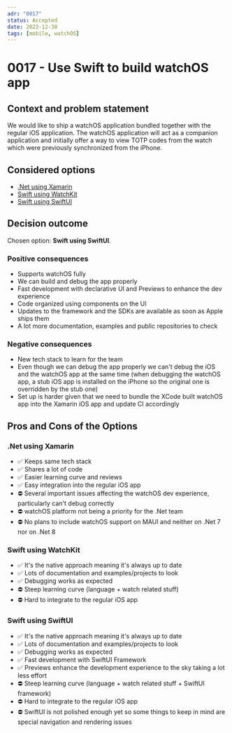 ```yaml
---
adr: "0017"
status: Accepted
date: 2022-12-30
tags: [mobile, watchOS]
---
```


# 0017 - Use Swift to build watchOS app

<AdrTable frontMatter={frontMatter}></AdrTable>

## Context and problem statement

We would like to ship a watchOS application bundled together with the regular iOS application. The
watchOS application will act as a companion application and initially offer a way to view TOTP codes
from the watch which were previously synchronized from the iPhone.

## Considered options

- [.Net using Xamarin](https://learn.microsoft.com/en-us/xamarin/ios/watchos/)
- [Swift using WatchKit](https://developer.apple.com/documentation/watchkit/)
- [Swift using SwiftUI](https://developer.apple.com/xcode/swiftui/)

## Decision outcome

Chosen option: **Swift using SwiftUI**.

### Positive consequences

- Supports watchOS fully
- We can build and debug the app properly
- Fast development with declarative UI and Previews to enhance the dev experience
- Code organized using components on the UI
- Updates to the framework and the SDKs are available as soon as Apple ships them
- A lot more documentation, examples and public repositories to check

### Negative consequences

- New tech stack to learn for the team
- Even though we can debug the app properly we can't debug the iOS and the watchOS app at the same
  time (when debugging the watchOS app, a stub iOS app is installed on the iPhone so the original
  one is overridden by the stub one)
- Set up is harder given that we need to bundle the XCode built watchOS app into the Xamarin iOS app
  and update CI accordingly

## Pros and Cons of the Options

### .Net using Xamarin

- :white_check_mark: Keeps same tech stack
- :white_check_mark: Shares a lot of code
- :white_check_mark: Easier learning curve and reviews
- :white_check_mark: Easy integration into the regular iOS app
- :no_entry: Several important issues affecting the watchOS dev experience, particularly can't debug
  correctly
- :no_entry: watchOS platform not being a priority for the .Net team
- :no_entry: No plans to include watchOS support on MAUI and neither on .Net 7 nor on .Net 8

### Swift using WatchKit

- :white_check_mark: It's the native approach meaning it's always up to date
- :white_check_mark: Lots of documentation and examples/projects to look
- :white_check_mark: Debugging works as expected
- :no_entry: Steep learning curve (language + watch related stuff)
- :no_entry: Hard to integrate to the regular iOS app

### Swift using SwiftUI

- :white_check_mark: It's the native approach meaning it's always up to date
- :white_check_mark: Lots of documentation and examples/projects to look
- :white_check_mark: Debugging works as expected
- :white_check_mark: Fast development with SwiftUI Framework
- :white_check_mark: Previews enhance the development experience to the sky taking a lot less effort
- :no_entry: Steep learning curve (language + watch related stuff + SwiftUI framework)
- :no_entry: Hard to integrate to the regular iOS app
- :no_entry: SwiftUI is not polished enough yet so some things to keep in mind are special
  navigation and rendering issues
